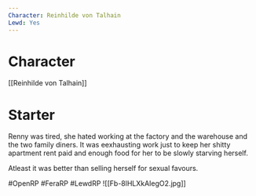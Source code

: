 ```yaml
---
Character: Reinhilde von Talhain
Lewd: Yes
---
```

# Character
[[Reinhilde von Talhain]]

# Starter
Renny was tired, she hated working at the factory and the warehouse and the two family diners. It was eexhausting work just to keep her shitty apartment rent paid and enough food for her to be slowly starving herself.

Atleast it was better than selling herself for sexual favours.

  

#OpenRP #FeraRP #LewdRP 
![[Fb-8lHLXkAIegO2.jpg]]